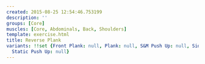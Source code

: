```yaml
---
created: 2015-08-25 12:54:46.753199
description: ''
groups: [Core]
muscles: [Core, Abdominals, Back, Shoulders]
template: exercise.html
title: Reverse Plank
variants: !!set {Front Plank: null, Plank: null, S&M Push Up: null, Side Plank: null,
  Static Push Up: null}
---
```

